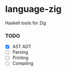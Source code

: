 # language-zig

Haskell tools for Zig

### TODO

- [x] AST ADT
- [ ] Parsing
- [ ] Printing
- [ ] Compiling
